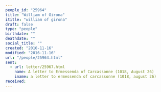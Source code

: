 ```yaml
---
people_id: "25964"
title: "William of Girona"
ititle: "william of girona"
draft: false
type: "people"
birthdate: ""
deathdate: ""
social_title: ""
created: "2016-11-16"
modified: "2016-11-16"
url: "/people/25964.html"
sent:
  - url: letter/25967.html
    name: A letter to Ermessenda of Carcassonne (1018, August 26)
    iname: a letter to ermessenda of carcassonne (1018, august 26)
received:
---
```

